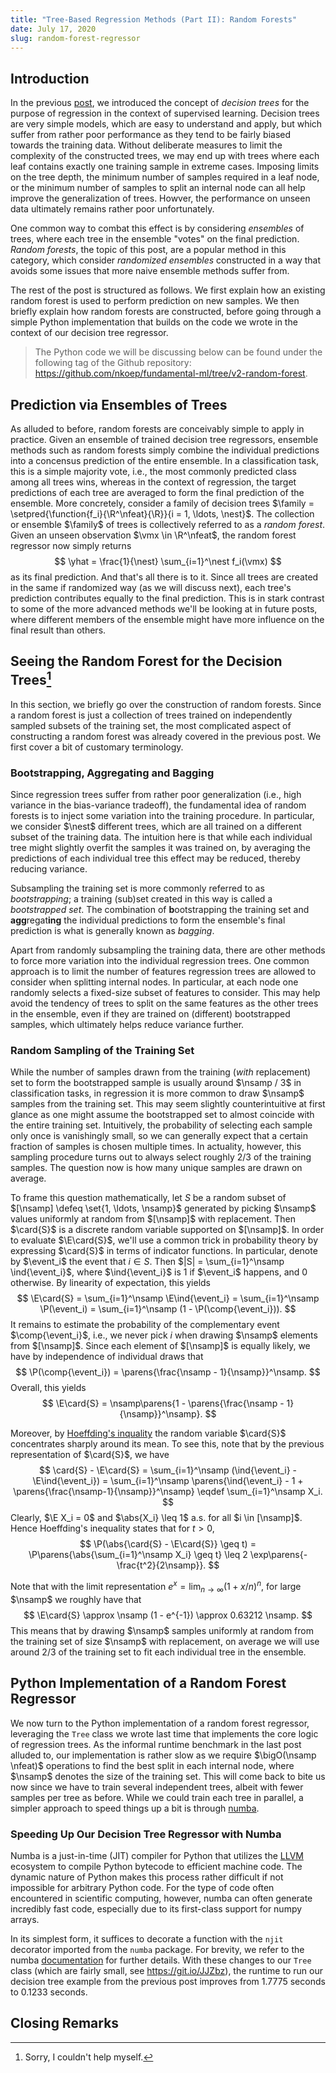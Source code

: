 ```yaml
---
title: "Tree-Based Regression Methods (Part II): Random Forests"
date: July 17, 2020
slug: random-forest-regressor
---
```


## Introduction

In the previous [post](/p/decision-tree-regressor), we introduced the concept
of *decision trees* for the purpose of regression in the context of supervised
learning.
Decision trees are very simple models, which are easy to understand and apply,
but which suffer from rather poor performance as they tend to be fairly biased
towards the training data.
Without deliberate measures to limit the complexity of the constructed trees,
we may end up with trees where each leaf contains exactly one training sample
in extreme cases.
Imposing limits on the tree depth, the minimum number of samples required in a
leaf node, or the minimum number of samples to split an internal node can all
help improve the generalization of trees.
Howver, the performance on unseen data ultimately remains rather poor
unfortunately.

One common way to combat this effect is by considering *ensembles* of trees,
where each tree in the ensemble "votes" on the final
prediction.
*Random forests*, the topic of this post, are a popular method in this
category, which consider *randomized ensembles* constructed in a way that
avoids some issues that more naive ensemble methods suffer from.

The rest of the post is structured as follows.
We first explain how an existing random forest is used to perform prediction on
new samples.
We then briefly explain how random forests are constructed, before going
through a simple Python implementation that builds on the code we wrote in the
context of our decision tree regressor.

> The Python code we will be discussing below can be found under the following
> tag of the Github repository:
> https://github.com/nkoep/fundamental-ml/tree/v2-random-forest.

## Prediction via Ensembles of Trees

As alluded to before, random forests are conceivably simple to apply in
practice.
Given an ensemble of trained decision tree regressors, ensemble methods such
as random forests simply combine the individual predictions into a concensus
prediction of the entire ensemble.
In a classification task, this is a simple majority vote, i.e., the most
commonly predicted class among all trees wins, whereas in the context of
regression, the target predictions of each tree are averaged to form the final
prediction of the ensemble.
More concretely, consider a family of decision trees $\family =
\setpred{\function{f_i}{\R^\nfeat}{\R}}{i = 1, \ldots, \nest}$.
The collection or ensemble $\family$ of trees is collectively referred to as
a *random forest*.
Given an unseen observation $\vmx \in \R^\nfeat$, the random forest regressor
now simply returns
$$
  \yhat
  = \frac{1}{\nest} \sum_{i=1}^\nest f_i(\vmx)
$$
as its final prediction.
And that's all there is to it.
Since all trees are created in the same if randomized way (as we will discuss
next), each tree's prediction contributes equally to the final prediction.
This is in stark contrast to some of the more advanced methods we'll be looking
at in future posts, where different members of the ensemble might have more
influence on the final result than others.

## Seeing the Random Forest for the Decision Trees[^sorry]

[^sorry]: Sorry, I couldn't help myself.

In this section, we briefly go over the construction of random forests.
Since a random forest is just a collection of trees trained on independently
sampled subsets of the training set, the most complicated aspect of
constructing a random forest was already covered in the previous post.
We first cover a bit of customary terminology.

### Bootstrapping, Aggregating and Bagging

Since regression trees suffer from rather poor generalization (i.e., high
variance in the bias-variance tradeoff), the fundamental idea of random forests
is to inject some variation into the training procedure.
In particular, we consider $\nest$ different trees, which are all trained on a
different subset of the training data.
The intuition here is that while each individual tree might slightly overfit
the samples it was trained on, by averaging the predictions of each individual
tree this effect may be reduced, thereby reducing variance.

Subsampling the training set is more commonly referred to as *bootstrapping*;
a training (sub)set created in this way is called a *bootstrapped set*.
The combination of **b**ootstrapping the training set and **agg**regat**ing**
the individual predictions to form the ensemble's final prediction is what is
generally known as *bagging*.

Apart from randomly subsampling the training data, there are other methods to
force more variation into the individual regression trees.
One common approach is to limit the number of features regression trees are
allowed to consider when splitting internal nodes.
In particular, at each node one randomly selects a fixed-size subset of
features to consider.
This may help avoid the tendency of trees to split on the same features as the
other trees in the ensemble, even if they are trained on (different)
bootstrapped samples, which ultimately helps reduce variance further.

### Random Sampling of the Training Set

While the number of samples drawn from the training (*with* replacement) set to
form the bootstrapped sample is usually around $\nsamp / 3$ in classification
tasks, in regression it is more common to draw $\nsamp$ samples from the
training set.
This may seem slightly counterintuitive at first glance as one might assume the
bootstrapped set to almost coincide with the entire training set.
Intuitively, the probability of selecting each sample only once is vanishingly
small, so we can generally expect that a certain fraction of samples is chosen
multiple times.
In actuality, however, this sampling procedure turns out to always select
roughly 2/3 of the training samples.
The question now is how many unique samples are drawn on average.

To frame this question mathematically, let $S$ be a random subset of $[\nsamp]
\defeq \set{1, \ldots, \nsamp}$ generated by picking $\nsamp$ values uniformly
at random from $[\nsamp]$ with replacement.
Then $\card{S}$ is a discrete random variable supported on $[\nsamp]$.
In order to evaluate $\E\card{S}$, we'll use a common trick in probability
theory by expressing $\card{S}$ in terms of indicator functions.
In particular, denote by $\event_i$ the event that $i \in S$.
Then $|S| = \sum_{i=1}^\nsamp \ind{\event_i}$, where
$\ind{\event_i}$ is $1$ if $\event_i$ happens, and 0 otherwise.
By linearity of expectation, this yields
$$
  \E\card{S}
  = \sum_{i=1}^\nsamp \E\ind{\event_i}
  = \sum_{i=1}^\nsamp \P(\event_i)
  = \sum_{i=1}^\nsamp (1 - \P(\comp{\event_i})).
$$
It remains to estimate the probability of the complementary event
$\comp{\event_i}$, i.e., we never pick $i$ when drawing $\nsamp$ elements
from $[\nsamp]$.
Since each element of $[\nsamp]$ is equally likely, we have by independence of
individual draws that
$$
  \P(\comp{\event_i})
  = \parens{\frac{\nsamp - 1}{\nsamp}}^\nsamp.
$$
Overall, this yields
$$
  \E\card{S}
  = \nsamp\parens{1 - \parens{\frac{\nsamp - 1}{\nsamp}}^\nsamp}.
$$

Moreover, by [Hoeffding's
inquality](https://en.wikipedia.org/wiki/Hoeffding%27s_inequality#General_case_of_bounded_random_variables)
the random variable $\card{S}$ concentrates sharply around its mean.
To see this, note that by the previous representation of $\card{S}$, we have
$$
  \card{S} - \E\card{S}
  = \sum_{i=1}^\nsamp (\ind{\event_i} - \E\ind{\event_i})
  = \sum_{i=1}^\nsamp \parens{\ind{\event_i} - 1 +
  \parens{\frac{\nsamp-1}{\nsamp}}^\nsamp}
  \eqdef \sum_{i=1}^\nsamp X_i.
$$
Clearly, $\E X_i = 0$ and $\abs{X_i} \leq 1$ a.s. for all $i \in [\nsamp]$.
Hence Hoeffding's inequality states that for $t > 0$,
$$
  \P(\abs{\card{S} - \E\card{S}} \geq t)
  = \P\parens{\abs{\sum_{i=1}^\nsamp X_i} \geq t}
  \leq 2 \exp\parens{-\frac{t^2}{2\nsamp}}.
$$

Note that with the limit representation $e^x = \lim_{n \to \infty} (1 +
x/n)^n$, for large $\nsamp$ we roughly have that
$$
  \E\card{S}
  \approx \nsamp (1 - e^{-1})
  \approx 0.63212 \nsamp.
$$
This means that by drawing $\nsamp$ samples uniformly at random from the
training set of size $\nsamp$ with replacement, on average we will use around
2/3 of the training set to fit each individual tree in the ensemble.

## Python Implementation of a Random Forest Regressor

We now turn to the Python implementation of a random forest regressor,
leveraging the `Tree` class we wrote last time that implements the core logic
of regression trees.
As the informal runtime benchmark in the last post alluded to, our
implementation is rather slow as we require $\bigO(\nsamp \nfeat)$ operations
to find the best split in each internal node, where $\nsamp$ denotes the size
of the training set.
This will come back to bite us now since we have to train several independent
trees, albeit with fewer samples per tree as before.
While we could train each tree in parallel, a simpler approach to speed things
up a bit is through [numba](http://numba.pydata.org/).

### Speeding Up Our Decision Tree Regressor with Numba

Numba is a just-in-time (JIT) compiler for Python that utilizes the
[LLVM](https://llvm.org/) ecosystem to compile Python bytecode to efficient
machine code.
The dynamic nature of Python makes this process rather difficult if not
impossible for arbitrary Python code.
For the type of code often encountered in scientific computing, however, numba
can often generate incredibly fast code, especially due to its first-class
support for numpy arrays.

In its simplest form, it suffices to decorate a function with the `njit`
decorator imported from the `numba` package.
For brevity, we refer to the numba
[documentation](http://numba.pydata.org/numba-doc/latest/index.html) for
further details.
With these changes to our `Tree` class (which are fairly small, see
https://git.io/JJZbz), the runtime to run our decision tree example from the
previous post improves from 1.7775 seconds to 0.1233 seconds.

## Closing Remarks
